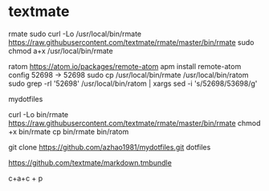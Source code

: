 textmate
======

rmate
sudo curl -Lo /usr/local/bin/rmate https://raw.githubusercontent.com/textmate/rmate/master/bin/rmate
sudo chmod a+x /usr/local/bin/rmate

ratom
https://atom.io/packages/remote-atom
apm install remote-atom
config 52698 -> 52698
sudo cp /usr/local/bin/rmate /usr/local/bin/ratom
sudo grep -rl '52698' /usr/local/bin/ratom  | xargs sed -i 's/52698/53698/g'


mydotfiles

curl -Lo bin/rmate https://raw.githubusercontent.com/textmate/rmate/master/bin/rmate
chmod +x bin/rmate
cp bin/rmate bin/ratom

git clone https://github.com/azhao1981/mydotfiles.git dotfiles


https://github.com/textmate/markdown.tmbundle

c+a+c + p

